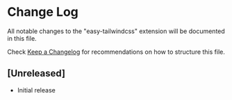 # Change Log

All notable changes to the "easy-tailwindcss" extension will be documented in this file.

Check [Keep a Changelog](http://keepachangelog.com/) for recommendations on how to structure this file.

## [Unreleased]

- Initial release